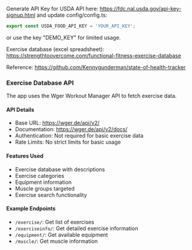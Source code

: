 Generate API Key for USDA API here: https://fdc.nal.usda.gov/api-key-signup.html and update config/config.ts:
```ts
export const USDA_FOOD_API_KEY = 'YOUR_API_KEY';
```
or use the key "DEMO_KEY" for limited usage.

Exercise database (excel spreadsheet): https://strengthtoovercome.com/functional-fitness-exercise-database

Reference:
https://github.com/Kennygunderman/state-of-health-tracker

### Exercise Database API

The app uses the Wger Workout Manager API to fetch exercise data. 

#### API Details
- Base URL: https://wger.de/api/v2/
- Documentation: https://wger.de/api/v2/docs/
- Authentication: Not required for basic exercise data
- Rate Limits: No strict limits for basic usage

#### Features Used
- Exercise database with descriptions
- Exercise categories
- Equipment information
- Muscle groups targeted
- Exercise search functionality

#### Example Endpoints
- `/exercise/`: Get list of exercises
- `/exerciseinfo/`: Get detailed exercise information
- `/equipment/`: Get available equipment
- `/muscle/`: Get muscle information